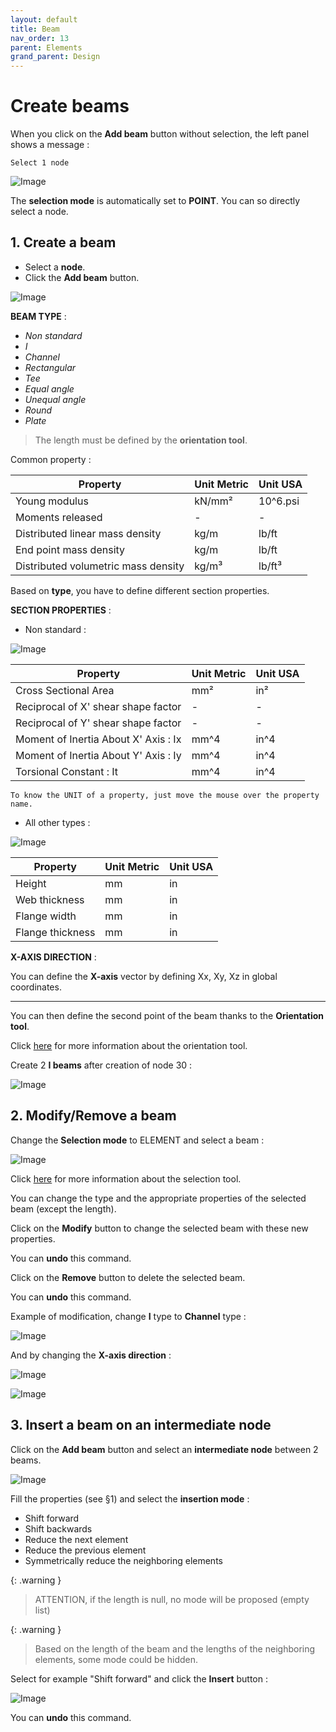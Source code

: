 ```yaml
---
layout: default
title: Beam
nav_order: 13
parent: Elements
grand_parent: Design
---
```


# Create beams

When you click on the **Add beam** button without selection, the left panel shows a message :

    Select 1 node

![Image](../../Images/Beam1.jpg)

The **selection mode** is automatically set to **POINT**. You can so directly select a node.

## 1. Create a beam

- Select a **node**.
- Click the **Add beam** button.

![Image](../../Images/Beam2.jpg)

**BEAM TYPE** :

- *Non standard*
- *I*
- *Channel*
- *Rectangular*
- *Tee*
- *Equal angle*
- *Unequal angle*
- *Round*
- *Plate*

>The length must be defined by the **orientation tool**.

Common property :

| Property | Unit Metric | Unit USA |
| -------- | ---- | ---- |
| Young modulus | kN/mm² | 10^6.psi |
| Moments released | - | - |
| Distributed linear mass density | kg/m | lb/ft |
| End point mass density | kg/m | lb/ft |
| Distributed volumetric mass density | kg/m³ | lb/ft³ |

Based on **type**, you have to define different section properties.

**SECTION PROPERTIES** :

- Non standard :

![Image](../../Images/Beam3.jpg)

| Property | Unit Metric | Unit USA |
| -------- | ---- | ---- |
| Cross Sectional Area | mm² | in² |
| Reciprocal of X' shear shape factor | - | - |
| Reciprocal of Y' shear shape factor | - | - |
| Moment of Inertia About X' Axis : Ix | mm^4 | in^4 |
| Moment of Inertia About Y' Axis : Iy | mm^4 | in^4 |
| Torsional Constant : It  | mm^4 | in^4 |

    To know the UNIT of a property, just move the mouse over the property name. 

- All other types :

![Image](../../Images/Beam4.jpg)

| Property | Unit Metric | Unit USA |
| -------- | ---- | ---- |
| Height | mm | in |
| Web thickness | mm | in |
| Flange width | mm | in |
| Flange thickness | mm | in |

**X-AXIS DIRECTION** :

You can define the **X-axis** vector by defining Xx, Xy, Xz in global coordinates.

---

You can then define the second point of the beam thanks to the **Orientation tool**.

Click [here](https://documentation.metapiping.com/Design/Elements/Orientation.html) for more information about the orientation tool.

Create 2 **I beams** after creation of node 30 :

![Image](../../Images/Beam5.jpg)
## 2. Modify/Remove a beam

Change the **Selection mode** to ELEMENT and select a beam :

![Image](../../Images/Beam6.jpg)

Click [here](https://documentation.metapiping.com/Design/Selection.html) for more information about the selection tool.

You can change the type and the appropriate properties of the selected beam (except the length).

Click on the **Modify** button to change the selected beam with these new properties.

You can **undo** this command.

Click on the **Remove** button to delete the selected beam.

You can **undo** this command.

Example of modification, change **I** type to **Channel** type :

![Image](../../Images/Beam7.jpg)

And by changing the **X-axis direction** :

![Image](../../Images/Beam9.jpg)

![Image](../../Images/Beam8.jpg)

## 3. Insert a beam on an intermediate node

Click on the **Add beam** button and select an **intermediate node** between 2 beams.

![Image](../../Images/Beam10.jpg)

Fill the properties (see §1) and select the **insertion mode** :

- Shift forward
- Shift backwards
- Reduce the next element
- Reduce the previous element
- Symmetrically reduce the neighboring elements

{: .warning }
>ATTENTION, if the length is null, no mode will be proposed (empty list)

{: .warning }
>Based on the length of the beam and the lengths of the neighboring elements, some mode could be hidden.

Select for example "Shift forward" and click the **Insert** button :

![Image](../../Images/Beam11.jpg)

You can **undo** this command.
